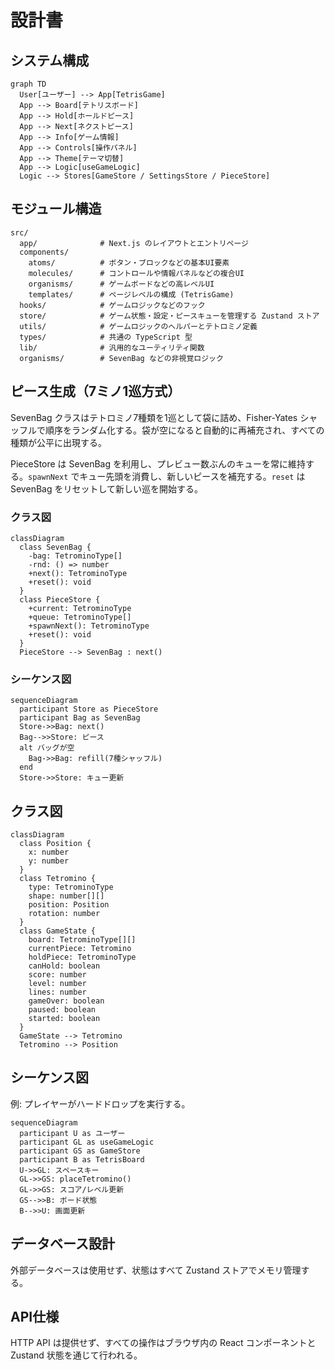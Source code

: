 # 設計書

## システム構成
```mermaid
graph TD
  User[ユーザー] --> App[TetrisGame]
  App --> Board[テトリスボード]
  App --> Hold[ホールドピース]
  App --> Next[ネクストピース]
  App --> Info[ゲーム情報]
  App --> Controls[操作パネル]
  App --> Theme[テーマ切替]
  App --> Logic[useGameLogic]
  Logic --> Stores[GameStore / SettingsStore / PieceStore]
```

## モジュール構造
```
src/
  app/              # Next.js のレイアウトとエントリページ
  components/
    atoms/          # ボタン・ブロックなどの基本UI要素
    molecules/      # コントロールや情報パネルなどの複合UI
    organisms/      # ゲームボードなどの高レベルUI
    templates/      # ページレベルの構成 (TetrisGame)
  hooks/            # ゲームロジックなどのフック
  store/            # ゲーム状態・設定・ピースキューを管理する Zustand ストア
  utils/            # ゲームロジックのヘルパーとテトロミノ定義
  types/            # 共通の TypeScript 型
  lib/              # 汎用的なユーティリティ関数
  organisms/        # SevenBag などの非視覚ロジック
```

## ピース生成（7ミノ1巡方式）
SevenBag クラスはテトロミノ7種類を1巡として袋に詰め、Fisher-Yates シャッフルで順序をランダム化する。袋が空になると自動的に再補充され、すべての種類が公平に出現する。

PieceStore は SevenBag を利用し、プレビュー数ぶんのキューを常に維持する。`spawnNext` でキュー先頭を消費し、新しいピースを補充する。`reset` は SevenBag をリセットして新しい巡を開始する。

### クラス図
```mermaid
classDiagram
  class SevenBag {
    -bag: TetrominoType[]
    -rnd: () => number
    +next(): TetrominoType
    +reset(): void
  }
  class PieceStore {
    +current: TetrominoType
    +queue: TetrominoType[]
    +spawnNext(): TetrominoType
    +reset(): void
  }
  PieceStore --> SevenBag : next()
```

### シーケンス図
```mermaid
sequenceDiagram
  participant Store as PieceStore
  participant Bag as SevenBag
  Store->>Bag: next()
  Bag-->>Store: ピース
  alt バッグが空
    Bag->>Bag: refill(7種シャッフル)
  end
  Store->>Store: キュー更新
```

## クラス図
```mermaid
classDiagram
  class Position {
    x: number
    y: number
  }
  class Tetromino {
    type: TetrominoType
    shape: number[][]
    position: Position
    rotation: number
  }
  class GameState {
    board: TetrominoType[][]
    currentPiece: Tetromino
    holdPiece: TetrominoType
    canHold: boolean
    score: number
    level: number
    lines: number
    gameOver: boolean
    paused: boolean
    started: boolean
  }
  GameState --> Tetromino
  Tetromino --> Position
```

## シーケンス図
例: プレイヤーがハードドロップを実行する。
```mermaid
sequenceDiagram
  participant U as ユーザー
  participant GL as useGameLogic
  participant GS as GameStore
  participant B as TetrisBoard
  U->>GL: スペースキー
  GL->>GS: placeTetromino()
  GL->>GS: スコア/レベル更新
  GS-->>B: ボード状態
  B-->>U: 画面更新
```

## データベース設計
外部データベースは使用せず、状態はすべて Zustand ストアでメモリ管理する。

## API仕様
HTTP API は提供せず、すべての操作はブラウザ内の React コンポーネントと Zustand 状態を通じて行われる。
